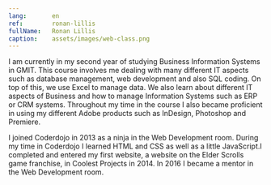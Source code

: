 ```yaml
---
lang:       en
ref:        ronan-lillis
fullName:   Ronan Lillis
caption:    assets/images/web-class.png
---
```


I am currently in my second year of studying Business Information Systems in GMIT. This course involves me dealing with many different IT aspects such as database management, web development and also SQL coding. On top of this, we use Excel to manage data. We also learn about different IT aspects of Business and how to manage Information Systems such as ERP or CRM systems. Throughout my time in the course I also became proficient in using my different Adobe products such as InDesign, Photoshop and Premiere. 

I joined Coderdojo in 2013 as a ninja in the Web Development room. During my time in Coderdojo I learned HTML and CSS as well as a little JavaScript.I completed and entered my first website, a website on the Elder Scrolls game franchise, in Coolest Projects in 2014. In 2016 I became a mentor in the Web Development room.
